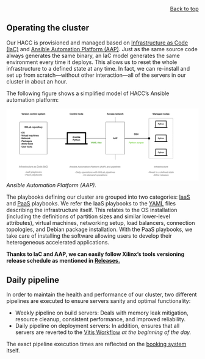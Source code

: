 <div id="readme" class="Box-body readme blob js-code-block-container">
<article class="markdown-body entry-content p-3 p-md-6" itemprop="text">
<p align="right">
<a href="https://github.com/fpgasystems/hacc#--heterogenous-accelerated-compute-cluster">Back to top</a>
</p>

# Operating the cluster

Our HACC is provisioned and managed based on [Infrastructure as Code (IaC)](../docs/vocabulary.md#infrastructure-as-code-iac) and [Ansible Automation Platform (AAP)](../docs/vocabulary.md#ansible-automation-platform-aap). Just as the same source code always generates the same binary, an IaC model generates the same environment every time it deploys. This allows us to reset the whole infrastructure to a defined state at any time. In fact, we can re-install and set up from scratch—without other interaction—all of the servers in our cluster in about an hour.

The following figure shows a simplified model of HACC’s Ansible automation platform:

![Ansible Automation Platform (AAP).](../imgs/ansible.png "Ansible Automation Platform (AAP).")
*Ansible Automation Platform (AAP).*

The playbooks defining our cluster are grouped into two categories: [IaaS](../docs/vocabulary.md#infrastructure-as-a-service-iaas) and [PaaS](../docs/vocabulary.md#platform-as-a-service-paas) playbooks. We refer the IaaS playbooks to the [YAML](../docs/vocabulary.md#yaml) files describing the infrastructure itself. This relates to the OS installation (including the definitions of partition sizes and similar lower-level attributes), virtual machines, networking setup, load balancers, connection topologies, and Debian package installation. With the PaaS playbooks, we take care of installing the software allowing users to develop their heterogeneous accelerated applications. 

**Thanks to IaC and AAP, we can easily follow Xilinx’s tools versioning release schedule as mentioned in [Releases.](../README.md#releases)**

## Daily pipeline

In order to maintain the health and performance of our cluster, two different pipelines are executed to ensure servers sanity and optimal functionality: 

* Weekly pipeline on build servers: Deals with memory leak mitigation, resource cleanup, consistent performance, and improved reliability.
* Daily pipeline on deployment servers: In addition, ensures that all servers are reverted to the [Vitis Workflow](vocabulary.md#vitis-workflow) *at the beginning of the day.*

The exact pipeline execution times are reflected on the [booking system](https://hacc-booking.ethz.ch/login.php) itself. 